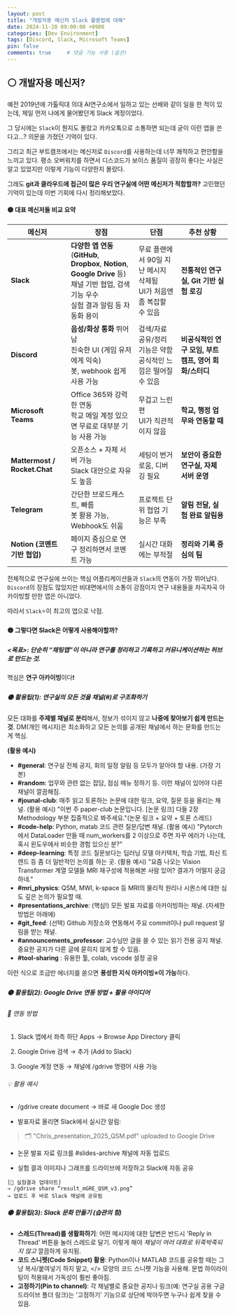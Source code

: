 ```yaml
---
layout: post
title: "개발자용 메신저 Slack 활용법에 대해"
date: 2024-11-28 09:00:00 +0900
categories: [Dev Environment]
tags: [Discord, Slack, Microsoft Teams]
pin: false
comments: true     # 댓글 기능 사용 (옵션)
---
```

## ⚪ 개발자용 메신저?
예전 2019년에 가톨릭대 의대 AI연구소에서 일하고 있는 선배와 같이 일을 한 적이 있는데, 제일 먼저 나에게 물어봤던게 Slack 계정이었다.

그 당시에는 `Slack`이 뭔지도 몰랐고 카카오톡으로 소통하면 되는데 굳이 이런 앱을 쓴다고...? 의문을 가졌던 기억이 있다.

그리고 최근 부트캠프에서는 메신저로 `Discord`를 사용하는데 너무 쾌적하고 편안함을 느끼고 있다. 평소 오버워치를 하면서 디스코드가 보이스 품질이 굉장히 좋다는 사실은 알고 있었지만 이렇게 기능이 다양한지 몰랐다.

그래도 **git과 클라우드에 접근이 많은 우리 연구실에 어떤 메신저가 적합할까?** 고민했던 기억이 있는데 이번 기회에 다시 정리해보았다.


#### 🟡 대표 메신저들 비교 요약

| 메신저                          | 장점                                                                                                | 단점                                             | 추천 상황                            |
| ---------------------------- | ------------------------------------------------------------------------------------------------- | ---------------------------------------------- | -------------------------------- |
| **Slack**                    | **다양한 앱 연동** <br>(**GitHub**, **Dropbox**, **Notion**, **Google Drive** 등) <br> 채널 기반 협업, 검색 기능 우수 <br> 실험 결과 알림 등 자동화 용이 | 무료 플랜에서 90일 지난 메시지 삭제됨 <br> UI가 처음엔 좀 복잡할 수 있음 | **전통적인 연구실, Git 기반 실험 로깅**       |
| **Discord**                  | **음성/화상 통화** 뛰어남 <br> 친숙한 UI (게임 유저에게 익숙) <br> 봇, webhook 쉽게 사용 가능                                    | 검색/자료 공유/정리 기능은 약함 <br> 공식적인 느낌은 떨어질 수 있음      | **비공식적인 연구 모임, 부트캠프, 영어 회화/스터디** |
| **Microsoft Teams**          | Office 365와 강력한 연동 <br> 학교 메일 계정 있으면 무료로 대부분 기능 사용 가능                                             | 무겁고 느린 편 <br> UI가 직관적이지 않음                     | **학교, 행정 업무와 연동할 때**             |
| **Mattermost / Rocket.Chat** | 오픈소스 + 자체 서버 가능 <br> Slack 대안으로 자유도 높음                                                            | 세팅이 번거로움, 디버깅 필요                               | **보안이 중요한 연구실, 자체 서버 운영**        |
| **Telegram**                 | 간단한 브로드캐스트, 빠름 <br> 봇 활용 가능, Webhook도 쉬움                                                          | 프로젝트 단위 협업 기능은 부족                              | **알림 전달, 실험 완료 알림용**             |
| **Notion (코멘트 기반 협업)**       | 페이지 중심으로 연구 정리하면서 코멘트 가능                                                                          | 실시간 대화에는 부적절                                   | **정리와 기록 중심의 팀**                 |

전체적으로 연구실에 쓰이는 핵심 어플리케이션들과 `Slack`의 연동이 가장 뛰어났다.  `Discord`의 장점도 많았지만 비대면에서의 소통이 강점이지 연구 내용들을 차곡차곡 아카이빙할 만한 앱은 아니었다.

따라서 `Slack`⭐이 최고의 앱으로 낙점.

#### 🟡 그렇다면 Slack은 어떻게 사용해야할까?
##### <목표>: 단순히 “채팅앱”이 아니라 **연구를 정리하고 기록하고 커뮤니케이션하는 허브**로 만드는 것. 
핵심은 **연구 아카이빙**이다❗

##### 🟣 활용팁(1): 연구실의 모든 것을 채널(#)로 구조화하기
모든 대화를 **주제별 채널로 분리**해서, 정보가 섞이지 않고 **나중에 찾아보기 쉽게 만드는 것**. DM(개인 메시지)은 최소화하고 모든 논의를 공개된 채널에서 하는 문화를 만드는 게 핵심.

**(활용 예시)**
- **#general**: 연구실 전체 공지, 회의 일정 알림 등 모두가 알아야 할 내용. (가장 기본)
- **#random**: 업무와 관련 없는 잡담, 점심 메뉴 정하기 등. 이런 채널이 있어야 다른 채널이 깔끔해짐.
- **#jounal-club**: 매주 읽고 토론하는 논문에 대한 링크, 요약, 질문 등을 올리는 채널.
(활용 예시) "이번 주 paper-club 논문입니다. [논문 링크] 다들 2장 Methodology 부분 집중적으로 봐주세요."(논문 링크 + 요약 + 토론 스레드)
- **#code-help**: Python, matab 코드 관련 질문/답변 채널.
(활용 예시) "Pytorch에서 DataLoader 만들 때 num_workers를 2 이상으로 주면 자꾸 에러가 나는데, 혹시 윈도우에서 비슷한 경험 있으신 분?"
- **#deep-learning**: 특정 코드 질문보다는 딥러닝 모델 아키텍처, 학습 기법, 최신 트렌드 등 좀 더 일반적인 논의를 하는 곳.
(활용 예시) "요즘 나오는 Vision Transformer 계열 모델들 MRI 재구성에 적용해본 사람 있어? 결과가 어떨지 궁금하네."
- **#mri_physics**: QSM, MWI, k-space 등 MRI의 물리적 원리나 시퀀스에 대한 심도 깊은 논의가 필요할 때.
- **#presentations_archive**: (핵심!) 모든 발표 자료를 아카이빙하는 채널. (자세한 방법은 아래에)
- **#git_feed**: (선택) Github 저장소와 연동해서 주요 commit이나 pull request 알림을 받는 채널.
- **#announcements_professor**: 교수님만 글을 쓸 수 있는 읽기 전용 공지 채널. 중요한 공지가 다른 글에 묻히지 않게 할 수 있음. 
- **#tool-sharing**        : 유용한 툴, colab, vscode 설정 공유


이런 식으로 조금만 에너지를 쏟으면 **풍성한 지식 아카이빙⭐이 가능**하다.

##### 🟣 활용팁(2): Google Drive 연동 방법 + 활용 아이디어

###### 📌 연동 방법
1. Slack 앱에서 좌측 하단 Apps → Browse App Directory 클릭

2. Google Drive 검색 → 추가 (Add to Slack)

3. Google 계정 연동 → 채널에 /gdrive 명령어 사용 가능

###### 💡 활용 예시
- /gdrive create document → 바로 새 Google Doc 생성

- 발표자료 올리면 Slack에서 실시간 알림:

> 🗂️ "Chris_presentation_2025_QSM.pdf" uploaded to Google Drive

- 논문 발표 자료 링크를 #slides-archive 채널에 자동 업로드

- 실험 결과 이미지나 그래프를 드라이브에 저장하고 Slack에 자동 공유

```text
[🧪 실험결과 업데이트]
→ /gdrive share “result_mGRE_QSM_v3.png”
→ 업로드 후 바로 Slack 채널에 공유됨
```


##### 🟣 활용팁(3): Slack 문화 만들기 (습관의 힘)

- **스레드(Thread)를 생활화하기**: 어떤 메시지에 대한 답변은 반드시 'Reply in Thread' 버튼을 눌러 스레드로 달기. 이렇게 해야 *채널이 여러 대화로 뒤죽박죽되지 않고* 깔끔하게 유지됨.
- **코드 스니펫(Code Snippet) 활용**: Python이나 MATLAB 코드를 공유할 때는 그냥 복사/붙여넣기 하지 말고, </> 모양의 코드 스니펫 기능을 사용해. 문법 하이라이팅이 적용돼서 가독성이 훨씬 좋아짐.
- **고정하기(Pin to channel)**: 각 채널별로 중요한 공지나 링크(예: 연구실 공용 구글 드라이브 폴더 링크)는 '고정하기' 기능으로 상단에 박아두면 누구나 쉽게 찾을 수 있음.